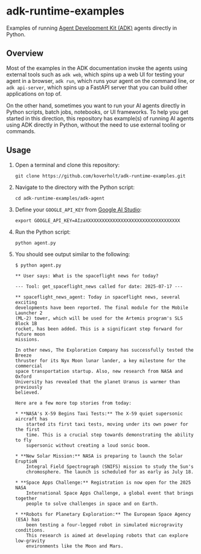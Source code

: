 # adk-runtime-examples

Examples of running
[Agent Development Kit (ADK)](https://google.github.io/adk-docs/) agents
directly in Python.

## Overview

Most of the examples in the ADK documentation invoke the agents using external
tools such as `adk web`, which spins up a web UI for testing your agent in a
browser, `adk run`, which runs your agent on the command line, or
`adk api-server`, which spins up a FastAPI server that you can build other
applications on top of.

On the other hand, sometimes you want to run your AI agents directly in Python
scripts, batch jobs, notebooks, or UI frameworks. To help you get started in
this direction, this repository has example(s) of running AI agents using ADK
directly in Python, without the need to use external tooling or commands.

## Usage

1. Open a terminal and clone this repository:

    ```git clone https://github.com/koverholt/adk-runtime-examples.git```

2. Navigate to the directory with the Python script:

    ```cd adk-runtime-examples/adk-agent```

3. Define your `GOOGLE_API_KEY` from [Google AI Studio](https://aistudio.google.com/):

    ```export GOOGLE_API_KEY=AIzaXXXXXXXXXXXXXXXXXXXXXXXXXXXXXXXXXXX```

4. Run the Python script:

    ```python agent.py```

5. You should see output similar to the following:

    ```
    $ python agent.py

    ** User says: What is the spaceflight news for today?

    --- Tool: get_spaceflight_news called for date: 2025-07-17 ---

    ** spaceflight_news_agent: Today in spaceflight news, several exciting
    developments have been reported. The final module for the Mobile Launcher 2
    (ML-2) tower, which will be used for the Artemis program's SLS Block 1B
    rocket, has been added. This is a significant step forward for future moon
    missions.

    In other news, The Exploration Company has successfully tested the Breeze
    thruster for its Nyx Moon lunar lander, a key milestone for the commercial
    space transportation startup. Also, new research from NASA and Oxford
    University has revealed that the planet Uranus is warmer than previously
    believed.

    Here are a few more top stories from today:

    * **NASA's X-59 Begins Taxi Tests:** The X-59 quiet supersonic aircraft has
        started its first taxi tests, moving under its own power for the first
        time. This is a crucial step towards demonstrating the ability to fly
        supersonic without creating a loud sonic boom.

    * **New Solar Mission:** NASA is preparing to launch the Solar EruptioN
        Integral Field Spectrograph (SNIFS) mission to study the Sun's
        chromosphere. The launch is scheduled for as early as July 18.

    * **Space Apps Challenge:** Registration is now open for the 2025 NASA
        International Space Apps Challenge, a global event that brings together
        people to solve challenges in space and on Earth.

    * **Robots for Planetary Exploration:** The European Space Agency (ESA) has
        been testing a four-legged robot in simulated microgravity conditions.
        This research is aimed at developing robots that can explore low-gravity
        environments like the Moon and Mars.
    ```
